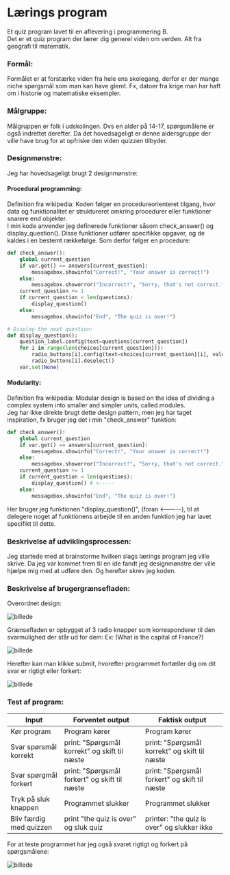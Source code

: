 # Lærings program

Et quiz program lavet til en aflevering i programmering B.   
Det er et quiz program der lærer dig generel viden om verden. Alt fra geografi til matematik.

### Formål:

Formålet er at forstærke viden fra hele ens skolegang, derfor er der mange niche spørgsmål som man kan have glemt. Fx, datoer fra krige man har haft om i historie og matematiske eksempler.

### Målgruppe:

Målgruppen er folk i udskolingen. Dvs en alder på 14-17, spørgsmålene er også indrettet derefter. Da det hovedsageligt er denne aldersgruppe der ville have brug for at opfriske den viden quizzen tilbyder.

### Designmønstre:

Jeg har hovedsageligt brugt 2 designmønstre:

#### Procedural programming:
Definition fra wikipedia: Koden følger en procedureorienteret tilgang, hvor data og funktionalitet er struktureret omkring procedurer eller funktioner snarere end objekter.   
I min kode anvender jeg definerede funktioner såsom check_answer() og display_question(). Disse funktioner udfører specifikke opgaver, og de kaldes i en bestemt rækkefølge. Som derfor følger en procedure:
```python
def check_answer():
    global current_question
    if var.get() == answers[current_question]:
        messagebox.showinfo("Correct!", "Your answer is correct!")
    else:
        messagebox.showerror("Incorrect!", "Sorry, that's not correct.")
    current_question += 1
    if current_question < len(questions):
        display_question()
    else:
        messagebox.showinfo("End", "The quiz is over!")

# Display the next question:
def display_question():
    question_label.config(text=questions[current_question])
    for i in range(len(choices[current_question])):
        radio_buttons[i].config(text=choices[current_question][i], value=choices[current_question][i])
        radio_buttons[i].deselect()
    var.set(None)

```

#### Modularity:
Definition fra wikipedia: Modular design is based on the idea of dividing a complex system into smaller and simpler units, called modules.   
Jeg har ikke direkte brugt dette design pattern, men jeg har taget inspiration, fx bruger jeg det i min "check_answer" funktion:
```python
def check_answer():
    global current_question
    if var.get() == answers[current_question]:
        messagebox.showinfo("Correct!", "Your answer is correct!")
    else:
        messagebox.showerror("Incorrect!", "Sorry, that's not correct.")
    current_question += 1
    if current_question < len(questions):
        display_question() # <-----
    else:
        messagebox.showinfo("End", "The quiz is over!")
```
Her bruger jeg funktionen "display_question()", (foran <-----), til at delegere noget af funktionens arbejde til en anden funktion jeg har lavet specifikt til dette. 

### Beskrivelse af udviklingsprocessen:

Jeg startede med at brainstorme hvilken slags lærings program jeg ville skrive. Da jeg var kommet frem til en ide fandt jeg designmønstre der ville hjælpe mig med at udføre den. Og herefter skrev jeg koden.


### Beskrivelse af brugergrænsefladen:
Overordnet design:

![billede](https://github.com/albertsigp/Learning-thing/assets/32582639/4d55a70f-fb0e-4bf7-8e47-ac7e7c9912c4)


Grænsefladen er opbygget af 3 radio knapper som korresponderer til den svarmulighed der står ud for dem:
Ex: (What is the capital of France?)

![billede](https://github.com/albertsigp/Learning-thing/assets/32582639/7ce1d384-f098-489d-bb04-e6e76d014192)

Herefter kan man klikke submit, hvorefter programmet fortæller dig om dit svar er rigtigt eller forkert:

![billede](https://github.com/albertsigp/Learning-thing/assets/32582639/9683094f-02dc-427d-a4de-b6e29a05d146)



### Test af program:
| Input | Forventet output | Faktisk output |
| ----------- | ----------- | ----------- |
|Kør program | Program kører | Program kører|
|Svar spørsmål korrekt | print: "Spørgsmål korrekt" og skift til næste |print: "Spørgsmål korrekt" og skift til næste|
|Svar spørgmål forkert | print: "Spørgsmål forkert" og skift til næste |print: "Spørgsmål forkert" og skift til næste|
|Tryk på sluk knappen | Programmet slukker| Programmet slukker|
|Bliv færdig med quizzen|print "the quiz is over" og sluk quiz | printer: "the quiz is over" og slukker ikke|


For at teste programmet har jeg også svaret rigtigt og forkert på spørgsmålene:

![billede](https://github.com/albertsigp/Learning-thing/assets/32582639/32111d31-9846-4b62-87be-972ca9ff4d28)


